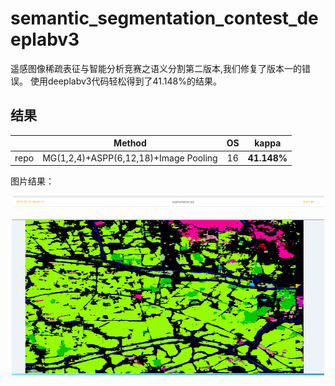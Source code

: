 # semantic_segmentation_contest_deeplabv3
遥感图像稀疏表征与智能分析竞赛之语义分割第二版本,我们修复了版本一的错误。
使用deeplabv3代码轻松得到了41.148%的结果。
## 结果

|       |Method                                | OS  | kappa       |
|:-----:|:------------------------------------:|:---:|:----------:|
| repo  | MG(1,2,4)+ASPP(6,12,18)+Image Pooling|16   | **41.148%** |

图片结果：
<p align="center">
  <img src="resource/2.png" width=500 height=20>
</p>
<p align="center">
  <img src="resource/1.png" width=500 height=250>
</p>
